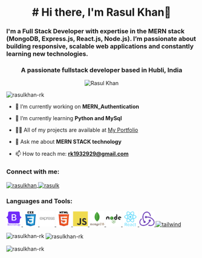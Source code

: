 <h1 align="center"># Hi there, I'm Rasul Khan👋</h1>
<h3>I'm a Full Stack Developer with expertise in the MERN stack (MongoDB, Express.js, React.js, Node.js). I’m passionate about building responsive, scalable web applications and constantly learning new technologies.
</h3>
<h3 align="center">A passionate fullstack developer based in Hubli, India</h3>

<p align="center">
  <img src="https://user-images.githubusercontent.com/74038190/212749171-b84692a8-2b04-4e3b-93ca-ac14705da224.gif" alt="Rasul Khan" width="550" height="auto" />
</p>

<p align="left"> 
  <img src="https://komarev.com/ghpvc/?username=rasulkhan-rk&label=Profile%20views&color=0e75b6&style=flat" alt="rasulkhan-rk" /> 
</p>

- 🔭 I’m currently working on **MERN_Authentication**

- 🌱 I’m currently learning **Python and MySql**

- 👨‍💻 All of my projects are available at [My Portfolio](https://rasulkhan-rk.github.io/portfolio/)

- 💬 Ask me about **MERN STACK technology**

- 📫 How to reach me: **rk1932929@gmail.com**

<h3 align="left">Connect with me:</h3>
<p align="left">
  <a href="https://twitter.com/rasulkhan" target="blank">
    <img align="center" src="https://raw.githubusercontent.com/rahuldkjain/github-profile-readme-generator/master/src/images/icons/Social/twitter.svg" alt="rasulkhan" height="30" width="40" />
  </a>
  <a href="https://linkedin.com/in/rasulk" target="blank">
    <img align="center" src="https://raw.githubusercontent.com/rahuldkjain/github-profile-readme-generator/master/src/images/icons/Social/linked-in-alt.svg" alt="rasulk" height="30" width="40" />
  </a>
</p>

<h3 align="left">Languages and Tools:</h3>
<p align="left">
  <a href="https://getbootstrap.com" target="_blank" rel="noreferrer">
    <img src="https://raw.githubusercontent.com/devicons/devicon/master/icons/bootstrap/bootstrap-plain-wordmark.svg" alt="bootstrap" width="40" height="40"/>
  </a>
  <a href="https://www.w3schools.com/css/" target="_blank" rel="noreferrer">
    <img src="https://raw.githubusercontent.com/devicons/devicon/master/icons/css3/css3-original-wordmark.svg" alt="css3" width="40" height="40"/>
  </a>
  <a href="https://expressjs.com" target="_blank" rel="noreferrer">
    <img src="https://raw.githubusercontent.com/devicons/devicon/master/icons/express/express-original-wordmark.svg" alt="express" width="40" height="40"/>
  </a>
  <a href="https://www.w3.org/html/" target="_blank" rel="noreferrer">
    <img src="https://raw.githubusercontent.com/devicons/devicon/master/icons/html5/html5-original-wordmark.svg" alt="html5" width="40" height="40"/>
  </a>
  <a href="https://developer.mozilla.org/en-US/docs/Web/JavaScript" target="_blank" rel="noreferrer">
    <img src="https://raw.githubusercontent.com/devicons/devicon/master/icons/javascript/javascript-original.svg" alt="javascript" width="40" height="40"/>
  </a>
  <a href="https://www.mongodb.com/" target="_blank" rel="noreferrer">
    <img src="https://raw.githubusercontent.com/devicons/devicon/master/icons/mongodb/mongodb-original-wordmark.svg" alt="mongodb" width="40" height="40"/>
  </a>
  <a href="https://nodejs.org" target="_blank" rel="noreferrer">
    <img src="https://raw.githubusercontent.com/devicons/devicon/master/icons/nodejs/nodejs-original-wordmark.svg" alt="nodejs" width="40" height="40"/>
  </a>
  <a href="https://reactjs.org/" target="_blank" rel="noreferrer">
    <img src="https://raw.githubusercontent.com/devicons/devicon/master/icons/react/react-original-wordmark.svg" alt="react" width="40" height="40"/>
  </a>
  <a href="https://redux.js.org" target="_blank" rel="noreferrer">
    <img src="https://raw.githubusercontent.com/devicons/devicon/master/icons/redux/redux-original.svg" alt="redux" width="40" height="40"/>
  </a>
  <a href="https://tailwindcss.com/" target="_blank" rel="noreferrer">
    <img src="https://www.vectorlogo.zone/logos/tailwindcss/tailwindcss-icon.svg" alt="tailwind" width="40" height="40"/>
  </a>
</p>

<p><img align="left" src="https://github-readme-stats.vercel.app/api/top-langs?username=rasulkhan-rk&show_icons=true&locale=en&layout=compact" alt="rasulkhan-rk" /></p>

<p>&nbsp;<img align="center" src="https://github-readme-stats.vercel.app/api?username=rasulkhan-rk&show_icons=true&locale=en" alt="rasulkhan-rk" /></p>

<p><img align="center" src="https://github-readme-streak-stats.herokuapp.com/?user=rasulkhan-rk&" alt="rasulkhan-rk" /></p>
